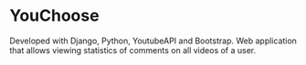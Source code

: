 # YouChoose
Developed with Django, Python, YoutubeAPI and Bootstrap. Web application that allows viewing statistics of comments on all videos of a user.
